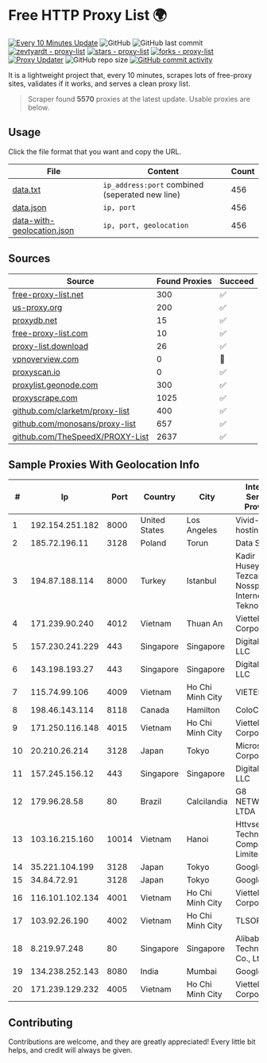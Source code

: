 
# Free HTTP Proxy List 🌍

[![Every 10 Minutes Update](https://github.com/mertguvencli/http-proxy-list/actions/workflows/main.yml/badge.svg?branch=main)](https://github.com/mertguvencli/http-proxy-list/actions/workflows/main.yml)
![GitHub](https://img.shields.io/github/license/mertguvencli/http-proxy-list)
![GitHub last commit](https://img.shields.io/github/last-commit/mertguvencli/http-proxy-list)
[![zevtyardt - proxy-list](https://img.shields.io/static/v1?label=zevtyardt&message=proxy-list&color=blue&logo=github)](https://github.com/zevtyardt/proxy-list "Go to GitHub repo")
[![stars - proxy-list](https://img.shields.io/github/stars/zevtyardt/proxy-list?style=social)](https://github.com/zevtyardt/proxy-list)
[![forks - proxy-list](https://img.shields.io/github/forks/zevtyardt/proxy-list?style=social)](https://github.com/zevtyardt/proxy-list)
[![Proxy Updater](https://github.com/zevtyardt/proxy-list/workflows/Proxy%20Updater/badge.svg)](https://github.com/zevtyardt/proxy-list/actions?query=workflow:"Proxy+Updater")
![GitHub repo size](https://img.shields.io/github/repo-size/zevtyardt/proxy-list)
[![GitHub commit activity](https://img.shields.io/github/commit-activity/m/zevtyardt/proxy-list?logo=commits)](https://github.com/zevtyardt/proxy-list/commits/main)

It is a lightweight project that, every 10 minutes, scrapes lots of free-proxy sites, validates if it works, and serves a clean proxy list.

> Scraper found **5570** proxies at the latest update. Usable proxies are below.

## Usage

Click the file format that you want and copy the URL.

|File|Content|Count|
|----|-------|-----|
|[data.txt](https://raw.githubusercontent.com/mertguvencli/http-proxy-list/main/proxy-list/data.txt)|`ip_address:port` combined (seperated new line)|456|
|[data.json](https://raw.githubusercontent.com/mertguvencli/http-proxy-list/main/proxy-list/data.json)|`ip, port`|456|
|[data-with-geolocation.json](https://raw.githubusercontent.com/mertguvencli/http-proxy-list/main/proxy-list/data-with-geolocation.json)|`ip, port, geolocation`|456|

## Sources

|Source|Found Proxies|Succeed|
|------|-------------|-------|
|[free-proxy-list.net](https://free-proxy-list.net)|300|✅|
|[us-proxy.org](https://www.us-proxy.org)|200|✅|
|[proxydb.net](http://proxydb.net)|15|✅|
|[free-proxy-list.com](https://free-proxy-list.com/?page=&port=&type%5B%5D=http&type%5B%5D=https&up_time=0&search=Search)|10|✅|
|[proxy-list.download](https://www.proxy-list.download/HTTP)|26|✅|
|[vpnoverview.com](https://vpnoverview.com/privacy/anonymous-browsing/free-proxy-servers)|0|🚫|
|[proxyscan.io](https://www.proxyscan.io)|0|✅|
|[proxylist.geonode.com](https://proxylist.geonode.com/api/proxy-list?limit=300&page=1&sort_by=lastChecked&sort_type=desc&protocols=http,https)|300|✅|
|[proxyscrape.com](https://api.proxyscrape.com/v2/?request=displayproxies&protocol=http&timeout=10000&country=all&ssl=all&anonymity=all)|1025|✅|
|[github.com/clarketm/proxy-list](https://raw.githubusercontent.com/clarketm/proxy-list/master/proxy-list-raw.txt)|400|✅|
|[github.com/monosans/proxy-list](https://raw.githubusercontent.com/monosans/proxy-list/main/proxies/http.txt)|657|✅|
|[github.com/TheSpeedX/PROXY-List](https://raw.githubusercontent.com/TheSpeedX/PROXY-List/master/http.txt)|2637|✅|


## Sample Proxies With Geolocation Info

|#|Ip|Port|Country|City|Internet Service Provider|
|-|--|----|-------|----|-------------------------|
|1|192.154.251.182|8000|United States|Los Angeles|Vivid-hosting LLC|
|2|185.72.196.11|3128|Poland|Torun|Data Space|
|3|194.87.188.114|8000|Turkey|Istanbul|Kadir Huseyin Tezcan Nosspeed Internet Teknolojileri|
|4|171.239.90.240|4012|Vietnam|Thuan An|Viettel Corporation|
|5|157.230.241.229|443|Singapore|Singapore|DigitalOcean, LLC|
|6|143.198.193.27|443|Singapore|Singapore|DigitalOcean, LLC|
|7|115.74.99.106|4009|Vietnam|Ho Chi Minh City|VIETELxdsl|
|8|198.46.143.114|8118|Canada|Hamilton|ColoCrossing|
|9|171.250.116.148|4015|Vietnam|Ho Chi Minh City|Viettel Corporation|
|10|20.210.26.214|3128|Japan|Tokyo|Microsoft Corporation|
|11|157.245.156.12|443|Singapore|Singapore|DigitalOcean, LLC|
|12|179.96.28.58|80|Brazil|Calcilandia|G8 NETWORKS LTDA|
|13|103.16.215.160|10014|Vietnam|Hanoi|Httvserver Technology Company Limited|
|14|35.221.104.199|3128|Japan|Tokyo|Google LLC|
|15|34.84.72.91|3128|Japan|Tokyo|Google LLC|
|16|116.101.102.134|4001|Vietnam|Ho Chi Minh City|Viettel Corporation|
|17|103.92.26.190|4002|Vietnam|Ho Chi Minh City|TLSOFT|
|18|8.219.97.248|80|Singapore|Singapore|Alibaba (US) Technology Co., Ltd.|
|19|134.238.252.143|8080|India|Mumbai|Google LLC|
|20|171.239.129.232|4005|Vietnam|Ho Chi Minh City|Viettel Corporation|



## Contributing

Contributions are welcome, and they are greatly appreciated! Every
little bit helps, and credit will always be given.

